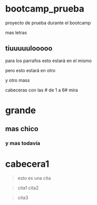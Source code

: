 # bootcamp_prueba
proyecto de prueba durante el bootcamp

mas letras

## tiuuuuulooooo

para los parrafos
esto estará en el mismo

pero esto estará en otro

y otro mass

cabeceras con las # de 1 a 6# mira

# grande

## mas chico

### y mas todavía

cabecera1
=========



> esto es una cita

> cita1
> cita2

>cita3

